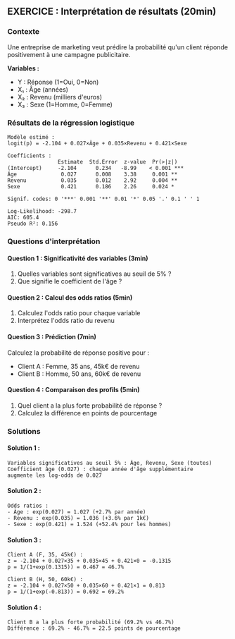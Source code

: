 ## EXERCICE : Interprétation de résultats (20min)

### Contexte
Une entreprise de marketing veut prédire la probabilité qu'un client réponde positivement à une campagne publicitaire.

**Variables :**
- Y : Réponse (1=Oui, 0=Non)
- X₁ : Âge (années)
- X₂ : Revenu (milliers d'euros)
- X₃ : Sexe (1=Homme, 0=Femme)

### Résultats de la régression logistique

```
Modèle estimé :
logit(p) = -2.104 + 0.027×Âge + 0.035×Revenu + 0.421×Sexe

Coefficients :
                Estimate  Std.Error  z-value  Pr(>|z|)
(Intercept)     -2.104      0.234   -8.99    < 0.001 ***
Âge              0.027      0.008    3.38     0.001 **
Revenu           0.035      0.012    2.92     0.004 **
Sexe             0.421      0.186    2.26     0.024 *

Signif. codes: 0 '***' 0.001 '**' 0.01 '*' 0.05 '.' 0.1 ' ' 1

Log-Likelihood: -298.7
AIC: 605.4
Pseudo R²: 0.156
```

### Questions d'interprétation

#### Question 1 : Significativité des variables (3min)
1. Quelles variables sont significatives au seuil de 5% ?
2. Que signifie le coefficient de l'âge ?

#### Question 2 : Calcul des odds ratios (5min)
1. Calculez l'odds ratio pour chaque variable
2. Interprétez l'odds ratio du revenu

#### Question 3 : Prédiction (7min)
Calculez la probabilité de réponse positive pour :
- Client A : Femme, 35 ans, 45k€ de revenu
- Client B : Homme, 50 ans, 60k€ de revenu

#### Question 4 : Comparaison des profils (5min)
1. Quel client a la plus forte probabilité de réponse ?
2. Calculez la différence en points de pourcentage

### Solutions

#### Solution 1 :
```
Variables significatives au seuil 5% : Âge, Revenu, Sexe (toutes)
Coefficient âge (0.027) : chaque année d'âge supplémentaire 
augmente les log-odds de 0.027
```

#### Solution 2 :
```
Odds ratios :
- Âge : exp(0.027) = 1.027 (+2.7% par année)
- Revenu : exp(0.035) = 1.036 (+3.6% par 1k€)
- Sexe : exp(0.421) = 1.524 (+52.4% pour les hommes)
```

#### Solution 3 :
```
Client A (F, 35, 45k€) :
z = -2.104 + 0.027×35 + 0.035×45 + 0.421×0 = -0.1315
p = 1/(1+exp(0.1315)) = 0.467 = 46.7%

Client B (H, 50, 60k€) :
z = -2.104 + 0.027×50 + 0.035×60 + 0.421×1 = 0.813
p = 1/(1+exp(-0.813)) = 0.692 = 69.2%
```

#### Solution 4 :
```
Client B a la plus forte probabilité (69.2% vs 46.7%)
Différence : 69.2% - 46.7% = 22.5 points de pourcentage
```

